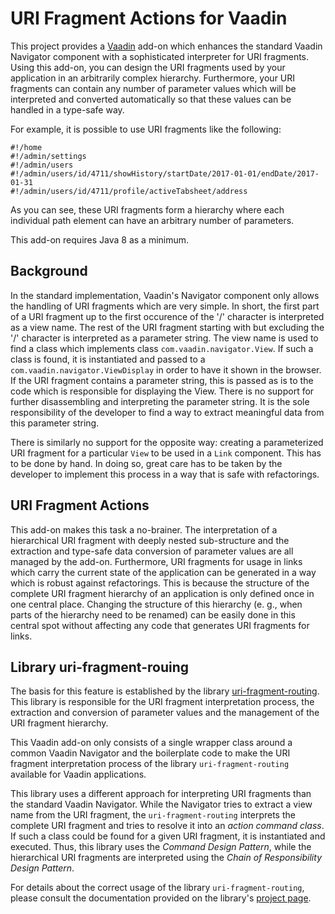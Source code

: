 URI Fragment Actions for Vaadin
===============================

This project provides a [Vaadin](https://vaadin.com/home) add-on which enhances the standard Vaadin Navigator component with a sophisticated interpreter for URI fragments. Using this add-on, you can design the URI fragments used by your application in an arbitrarily complex hierarchy. Furthermore, your URI fragments can contain any number of parameter values which will be interpreted and converted automatically so that these values can be handled in a type-safe way.

For example, it is possible to use URI fragments like the following:

```text
#!/home
#!/admin/settings
#!/admin/users
#!/admin/users/id/4711/showHistory/startDate/2017-01-01/endDate/2017-01-31
#!/admin/users/id/4711/profile/activeTabsheet/address
```

As you can see, these URI fragments form a hierarchy where each individual path element can have an arbitrary number of parameters.

This add-on requires Java 8 as a minimum.
  
Background
----------
In the standard implementation, Vaadin's Navigator component only allows the handling of URI fragments which are very simple. In short, the first part of a URI fragment up to the first occurence of the '/' character is interpreted as a view name. The rest of the URI fragment starting with but excluding the '/' character is interpreted as a parameter string. The view name is used to find a class which implements class `com.vaadin.navigator.View`. If such a class is found, it is instantiated and passed to a `com.vaadin.navigator.ViewDisplay` in order to have it shown in the browser. If the URI fragment contains a parameter string, this is passed as is to the code which is responsible for displaying the View. There is no support for further disassembling and interpreting the parameter string. It is the sole responsibility of the developer to find a way to extract meaningful data from this parameter string.
   
There is similarly no support for the opposite way: creating a parameterized URI fragment for a particular `View` to be used in a `Link` component. This has to be done by hand. In doing so, great care has to be taken by the developer to implement this process in a way that is safe with refactorings.
 
URI Fragment Actions
--------------------

This add-on makes this task a no-brainer. The interpretation of a hierarchical URI fragment with deeply nested sub-structure and the extraction and type-safe data conversion of parameter values are all managed by the add-on. Furthermore, URI fragments for usage in links which carry the current state of the application can be generated in a way which is robust against refactorings. This is because the structure of the complete URI fragment hierarchy of an application is only defined once in one central place. Changing the structure of this hierarchy (e. g., when parts of the hierarchy need to be renamed) can be easily done in this central spot without affecting any code that generates URI fragments for links.
   
Library uri-fragment-rouing
---------------------------
The basis for this feature is established by the library [uri-fragment-routing](https://github.com/rolandkrueger/uri-fragment-routing). This library is responsible for  the URI fragment interpretation process, the extraction and conversion of parameter values and the management of the URI fragment hierarchy.

This Vaadin add-on only consists of a single wrapper class around a common Vaadin Navigator and the boilerplate code to make the URI fragment interpretation process of the library `uri-fragment-routing` available for Vaadin applications.
  
This library uses a different approach for interpreting URI fragments than the standard Vaadin Navigator. While the Navigator tries to extract a view name from the URI fragment, the `uri-fragment-routing` interprets the complete URI fragment and tries to resolve it into an *action command class*. If such a class could be found for a given URI fragment, it is instantiated and executed. Thus, this library uses the *Command Design Pattern*, while the hierarchical URI fragments are interpreted using the *Chain of Responsibility Design Pattern*.

For details about the correct usage of the library `uri-fragment-routing`, please consult the documentation provided on the library's [project page](https://github.com/rolandkrueger/uri-fragment-routing).